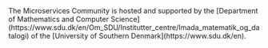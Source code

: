 <div class="d-flex align-items-center">
<div class="offset-1 col-lg-1 col-sm-2">
  <a href="https://www.sdu.dk/en">
    <img src="/assets/images/logos/sdu_white.png" alt=""></a>
</div>
<div markdown="1" class="col-lg-10 col-sm-9 small">
The Microservices Community is hosted and supported by the [Department of Mathematics and Computer Science](https://www.sdu.dk/en/Om_SDU/Institutter_centre/Imada_matematik_og_datalogi) of the [University of Southern Denmark](https://www.sdu.dk/en).  
</div>
</div>